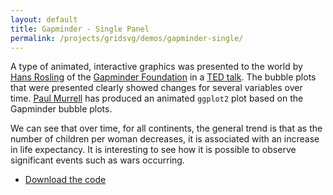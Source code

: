```yaml
---
layout: default
title: Gapminder - Single Panel
permalink: /projects/gridsvg/demos/gapminder-single/
---
```


A type of animated, interactive graphics was presented to the world by [Hans Rosling](http://en.wikipedia.org/wiki/Hans_Rosling) of the [Gapminder Foundation](http://www.gapminder.org/) in a [TED talk](http://www.ted.com/talks/hans_rosling_shows_the_best_stats_you_ve_ever_seen.html). The bubble plots that were presented clearly showed changes for several variables over time. [Paul Murrell](http://www.stat.auckland.ac.nz/~paul/) has produced an animated `ggplot2` plot based on the Gapminder bubble plots.

<object data="/projects/gridsvg/demos/gapminder-single/gapminderOnePanel.svg" type="image/svg+xml" width="568" height="567"></object>

We can see that over time, for all continents, the general trend is that as the number of children per woman decreases, it is associated with an increase in life expectancy. It is interesting to see how it is possible to observe significant events such as wars occurring.

* [Download the code](/projects/gridsvg/demos/gapminder-single/gapminder-single.zip)

<script type="text/javascript" src="/scripts/gridsvg-modernizr.js"></script>
<script type="text/javascript" src="/scripts/svg-smil-detect.js"></script>
